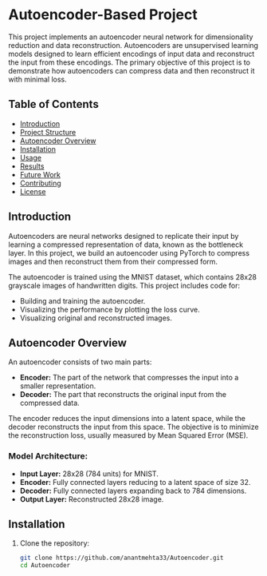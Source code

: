 # Autoencoder-Based Project

This project implements an autoencoder neural network for dimensionality reduction and data reconstruction. Autoencoders are unsupervised learning models designed to learn efficient encodings of input data and reconstruct the input from these encodings. The primary objective of this project is to demonstrate how autoencoders can compress data and then reconstruct it with minimal loss.

## Table of Contents
- [Introduction](#introduction)
- [Project Structure](#project-structure)
- [Autoencoder Overview](#autoencoder-overview)
- [Installation](#installation)
- [Usage](#usage)
- [Results](#results)
- [Future Work](#future-work)
- [Contributing](#contributing)
- [License](#license)

## Introduction

Autoencoders are neural networks designed to replicate their input by learning a compressed representation of data, known as the bottleneck layer. In this project, we build an autoencoder using PyTorch to compress images and then reconstruct them from their compressed form.

The autoencoder is trained using the MNIST dataset, which contains 28x28 grayscale images of handwritten digits. This project includes code for:
- Building and training the autoencoder.
- Visualizing the performance by plotting the loss curve.
- Visualizing original and reconstructed images.


## Autoencoder Overview

An autoencoder consists of two main parts:
- **Encoder:** The part of the network that compresses the input into a smaller representation.
- **Decoder:** The part that reconstructs the original input from the compressed data.

The encoder reduces the input dimensions into a latent space, while the decoder reconstructs the input from this space. The objective is to minimize the reconstruction loss, usually measured by Mean Squared Error (MSE).

### Model Architecture:
- **Input Layer:** 28x28 (784 units) for MNIST.
- **Encoder:** Fully connected layers reducing to a latent space of size 32.
- **Decoder:** Fully connected layers expanding back to 784 dimensions.
- **Output Layer:** Reconstructed 28x28 image.

## Installation

1. Clone the repository:

   ```bash
   git clone https://github.com/anantmehta33/Autoencoder.git
   cd Autoencoder

